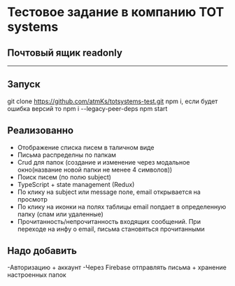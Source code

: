# Тестовое задание в компанию TOT systems
## Почтовый ящик readonly
---

## Запуск

git clone https://github.com/atmKs/totsystems-test.git
npm i, если будет ошибка версий то npm i --legacy-peer-deps
npm start

## Реализованно 
- Отображение списка писем в таличном виде
- Письма распределны по папкам
- Crud для папок (создание и изменение через модальное окно(название новой папки не менее 4 символов))
- Поиск писем (по полю subject)
- TypeScript + state management (Redux)
- По клику на subject или message поле, email открывается на просмотр
- По клику на иконки на полях таблицы email попдает в определенную папку (спам или удаленные)
- Прочитанность/непрочитанность входящих сообщений. При переходе на инфу о email, письма становяться прочитанными

## Надо добавить
-Авторизацию + аккаунт
-Через Firebase отправлять письма + хранение настроенных папок
